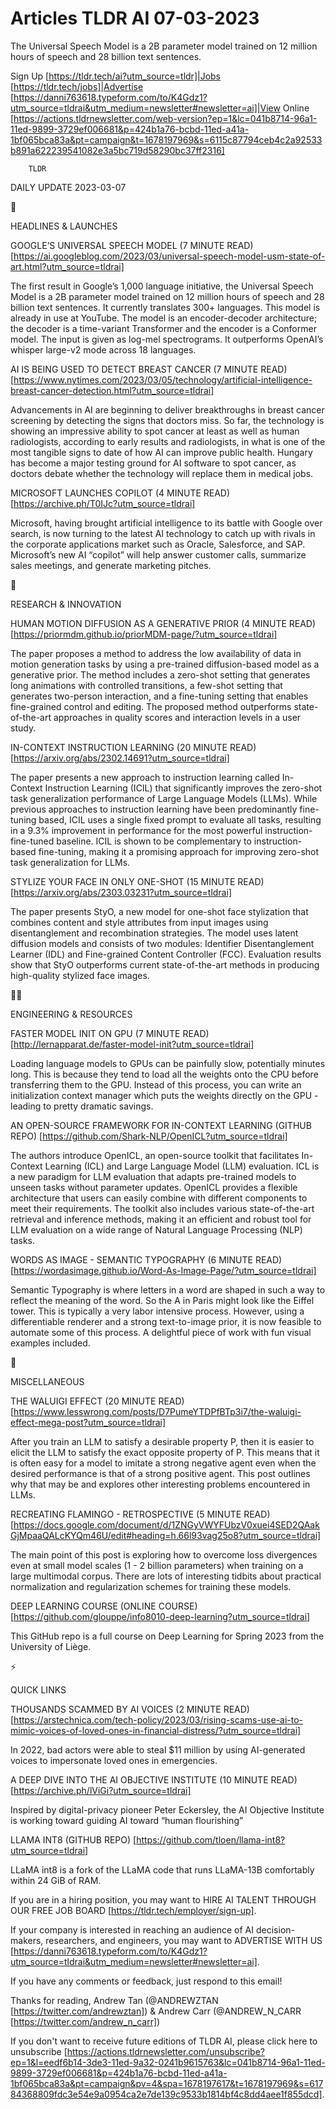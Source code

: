 # Articles TLDR AI 07-03-2023

The Universal Speech Model is a 2B parameter model trained on 12
million hours of speech and 28 billion text sentences.  

Sign Up [https://tldr.tech/ai?utm_source=tldr]|Jobs
[https://tldr.tech/jobs]|Advertise
[https://danni763618.typeform.com/to/K4Gdz1?utm_source=tldrai&utm_medium=newsletter#newsletter=ai]|View
Online
[https://actions.tldrnewsletter.com/web-version?ep=1&lc=041b8714-96a1-11ed-9899-3729ef006681&p=424b1a76-bcbd-11ed-a41a-1bf065bca83a&pt=campaign&t=1678197969&s=6115c87794ceb4c2a92533b891a622239541082e3a5bc719d58290bc37ff2316]


		TLDR 

DAILY UPDATE 2023-03-07

🚀 

HEADLINES & LAUNCHES

GOOGLE’S UNIVERSAL SPEECH MODEL (7 MINUTE READ)
[https://ai.googleblog.com/2023/03/universal-speech-model-usm-state-of-art.html?utm_source=tldrai]


The first result in Google’s 1,000 language initiative, the
Universal Speech Model is a 2B parameter model trained on 12 million
hours of speech and 28 billion text sentences. It currently translates
300+ languages. This model is already in use at YouTube. The model is
an encoder-decoder architecture; the decoder is a time-variant
Transformer and the encoder is a Conformer model. The input is given
as log-mel spectrograms. It outperforms OpenAI’s whisper large-v2
mode across 18 languages. 

AI IS BEING USED TO DETECT BREAST CANCER (7 MINUTE READ)
[https://www.nytimes.com/2023/03/05/technology/artificial-intelligence-breast-cancer-detection.html?utm_source=tldrai]


Advancements in AI are beginning to deliver breakthroughs in breast
cancer screening by detecting the signs that doctors miss. So far, the
technology is showing an impressive ability to spot cancer at least as
well as human radiologists, according to early results and
radiologists, in what is one of the most tangible signs to date of how
AI can improve public health. Hungary has become a major testing
ground for AI software to spot cancer, as doctors debate whether the
technology will replace them in medical jobs. 

MICROSOFT LAUNCHES COPILOT (4 MINUTE READ)
[https://archive.ph/T0IJc?utm_source=tldrai] 

Microsoft, having brought artificial intelligence to its battle with
Google over search, is now turning to the latest AI technology to
catch up with rivals in the corporate applications market such as
Oracle, Salesforce, and SAP. Microsoft’s new AI “copilot” will
help answer customer calls, summarize sales meetings, and generate
marketing pitches. 

🧠 

RESEARCH & INNOVATION

HUMAN MOTION DIFFUSION AS A GENERATIVE PRIOR (4 MINUTE READ)
[https://priormdm.github.io/priorMDM-page/?utm_source=tldrai] 

The paper proposes a method to address the low availability of data in
motion generation tasks by using a pre-trained diffusion-based model
as a generative prior. The method includes a zero-shot setting that
generates long animations with controlled transitions, a few-shot
setting that generates two-person interaction, and a fine-tuning
setting that enables fine-grained control and editing. The proposed
method outperforms state-of-the-art approaches in quality scores and
interaction levels in a user study. 

IN-CONTEXT INSTRUCTION LEARNING (20 MINUTE READ)
[https://arxiv.org/abs/2302.14691?utm_source=tldrai] 

The paper presents a new approach to instruction learning called
In-Context Instruction Learning (ICIL) that significantly improves the
zero-shot task generalization performance of Large Language Models
(LLMs). While previous approaches to instruction learning have been
predominantly fine-tuning based, ICIL uses a single fixed prompt to
evaluate all tasks, resulting in a 9.3% improvement in performance for
the most powerful instruction-fine-tuned baseline. ICIL is shown to be
complementary to instruction-based fine-tuning, making it a promising
approach for improving zero-shot task generalization for LLMs. 

STYLIZE YOUR FACE IN ONLY ONE-SHOT (15 MINUTE READ)
[https://arxiv.org/abs/2303.03231?utm_source=tldrai] 

The paper presents StyO, a new model for one-shot face stylization
that combines content and style attributes from input images using
disentanglement and recombination strategies. The model uses latent
diffusion models and consists of two modules: Identifier
Disentanglement Learner (IDL) and Fine-grained Content Controller
(FCC). Evaluation results show that StyO outperforms current
state-of-the-art methods in producing high-quality stylized face
images. 

🧑‍💻 

ENGINEERING & RESOURCES

FASTER MODEL INIT ON GPU (7 MINUTE READ)
[http://lernapparat.de/faster-model-init?utm_source=tldrai] 

Loading language models to GPUs can be painfully slow, potentially
minutes long. This is because they tend to load all the weights onto
the CPU before transferring them to the GPU. Instead of this process,
you can write an initialization context manager which puts the weights
directly on the GPU - leading to pretty dramatic savings. 

AN OPEN-SOURCE FRAMEWORK FOR IN-CONTEXT LEARNING (GITHUB REPO)
[https://github.com/Shark-NLP/OpenICL?utm_source=tldrai] 

The authors introduce OpenICL, an open-source toolkit that facilitates
In-Context Learning (ICL) and Large Language Model (LLM) evaluation.
ICL is a new paradigm for LLM evaluation that adapts pre-trained
models to unseen tasks without parameter updates. OpenICL provides a
flexible architecture that users can easily combine with different
components to meet their requirements. The toolkit also includes
various state-of-the-art retrieval and inference methods, making it an
efficient and robust tool for LLM evaluation on a wide range of
Natural Language Processing (NLP) tasks. 

WORDS AS IMAGE - SEMANTIC TYPOGRAPHY (6 MINUTE READ)
[https://wordasimage.github.io/Word-As-Image-Page/?utm_source=tldrai] 

Semantic Typography is where letters in a word are shaped in such a
way to reflect the meaning of the word. So the A in Paris might look
like the Eiffel tower. This is typically a very labor intensive
process. However, using a differentiable renderer and a strong
text-to-image prior, it is now feasible to automate some of this
process. A delightful piece of work with fun visual examples included.


🎁 

MISCELLANEOUS

THE WALUIGI EFFECT (20 MINUTE READ)
[https://www.lesswrong.com/posts/D7PumeYTDPfBTp3i7/the-waluigi-effect-mega-post?utm_source=tldrai]


After you train an LLM to satisfy a desirable property P, then it is
easier to elicit the LLM to satisfy the exact opposite property of P.
This means that it is often easy for a model to imitate a strong
negative agent even when the desired performance is that of a strong
positive agent. This post outlines why that may be and explores other
interesting problems encountered in LLMs. 

RECREATING FLAMINGO - RETROSPECTIVE (5 MINUTE READ)
[https://docs.google.com/document/d/1ZNGyVWYFUbzV0xuei4SED2QAakGjMpaaQALcKYQm46U/edit#heading=h.66l93vag25o8?utm_source=tldrai]


The main point of this post is exploring how to overcome loss
divergences even at small model scales (1 - 2 billion parameters) when
training on a large multimodal corpus. There are lots of interesting
tidbits about practical normalization and regularization schemes for
training these models. 

DEEP LEARNING COURSE (ONLINE COURSE)
[https://github.com/glouppe/info8010-deep-learning?utm_source=tldrai] 

This GitHub repo is a full course on Deep Learning for Spring 2023
from the University of Liège. 

⚡ 

QUICK LINKS

THOUSANDS SCAMMED BY AI VOICES (2 MINUTE READ)
[https://arstechnica.com/tech-policy/2023/03/rising-scams-use-ai-to-mimic-voices-of-loved-ones-in-financial-distress/?utm_source=tldrai]


In 2022, bad actors were able to steal $11 million by using
AI-generated voices to impersonate loved ones in emergencies. 

A DEEP DIVE INTO THE AI OBJECTIVE INSTITUTE (10 MINUTE READ)
[https://archive.ph/lViGi?utm_source=tldrai] 

Inspired by digital-privacy pioneer Peter Eckersley, the AI Objective
Institute is working toward guiding AI toward “human flourishing” 

LLAMA INT8 (GITHUB REPO)
[https://github.com/tloen/llama-int8?utm_source=tldrai] 

LLaMA int8 is a fork of the LLaMA code that runs LLaMA-13B comfortably
within 24 GiB of RAM. 

If you are in a hiring position, you may want to HIRE AI TALENT
THROUGH OUR FREE JOB BOARD [https://tldr.tech/employer/sign-up]. 

If your company is interested in reaching an audience of AI
decision-makers, researchers, and engineers, you may want to ADVERTISE
WITH US
[https://danni763618.typeform.com/to/K4Gdz1?utm_source=tldrai&utm_medium=newsletter#newsletter=ai].


If you have any comments or feedback, just respond to this email! 

Thanks for reading, 
Andrew Tan (@ANDREWZTAN [https://twitter.com/andrewztan]) & Andrew
Carr (@ANDREW_N_CARR [https://twitter.com/andrew_n_carr]) 

If you don't want to receive future editions of TLDR AI, please click
here to unsubscribe
[https://actions.tldrnewsletter.com/unsubscribe?ep=1&l=eedf6b14-3de3-11ed-9a32-0241b9615763&lc=041b8714-96a1-11ed-9899-3729ef006681&p=424b1a76-bcbd-11ed-a41a-1bf065bca83a&pt=campaign&pv=4&spa=1678197617&t=1678197969&s=61784368809fdc3e54e9a0954ca2e7de139c9533b1814bf4c8dd4aee1f855dcd].


 